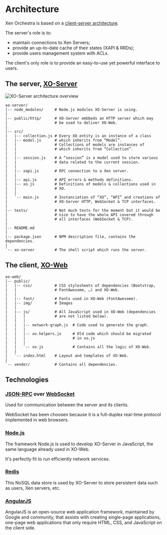 # Architecture

Xen Orchestra is based on a [client-server architecture](https://en.wikipedia.org/wiki/Client%E2%80%93server_model).

The server's role is to:

- maintain connections to Xen Servers;
- provide an up-to-date cache of their states (XAPI & RRDs);
- provide users management system with ACLs.

The client's only role is to provide an easy-to-use yet powerful interface to users.

## The server, [XO-Server](https://github.com/vatesfr/xo-server)

![XO-Server architecture overview](https://xen-orchestra.com/wp-content/uploads/2014/05/xo-arch-e1400585233111.jpg)

    xo-server/
    |-- node_modules/     # Node.js modules XO-Server is using.
    |
    |-- public/http/      # XO-Server embbeds an HTTP server which may
    |                     # be used to deliver XO-Web.
    |
    |-- src/
    |   |-- collection.js # Every XO entity is an instance of a class
    |   |-- model.js      # which inherits from “Model”.
    |   |                 # Collections of models are instances of
    |   |                 # which inherits from “Collection”.
    |   |
    |   |-- session.js    # A “session” is a model used to store various
    |   |                 # data related to the current session.
    |   |
    |   |-- xapi.js       # RPC connection to a Xen server.
    |   |
    |   |-- api.js        # API errors & methods definitions.
    |   |-- xo.js         # Definitions of models & collections used in
    |   |                 # XO.
    |   |
    |   `-- main.js       # Instanciation of “XO”, “API” and creations of
    |                     # XO-Server HTTP, WebSocket & TCP interfaces.
    |
    |-- tests/            # Not much tests for the moment but it would be
    |                     # nice to have the whole API covered through
    |                     # all interfaces (WebSocket & TCP).
    |
    |-- README.md
    |
    |-- package.json      # NPM description file, contains the dependencies.
    |
    `-- xo-server         # The shell script which runs the server.

## The client, [XO-Web](https://github.com/vatesfr/xo-web)

    xo-web/
    |-- public/
    |   |-- css/          # CSS stylesheets of dependencies (Bootstrap,
    |   |                 # FontAwesome, …) and XO-Web.
    |   |
    |   |-- font/         # Fonts used in XO-Web (FontAwesome).
    |   |-- img/          # Images
    |   |
    |   |-- js/           # All JavaScript used in XO-Web (dependencies
    |   |   |             # are not listed below).
    |   |   |
    |   |   |-- network-graph.js  # Code used to generate the graph.
    |   |   |
    |   |   |-- xo.helpers.js     # Old code which should be migrated
    |   |   |                     # in xo.js
    |   |   |
    |   |   `-- xo.js             # Contains all the logic of XO-Web.
    |   |
    |   `-- index.html    # Layout and templates of XO-Web.
    |
    `-- vendor/           # Contains all dependencies.

## Technologies

### [JSON-RPC](http://www.jsonrpc.org/specification) over [WebSocket](https://en.wikipedia.org/wiki/WebSocket)

Used for communication between the server and its clients.

WebSocket has been choosen because it is a full-duplex real-time protocol implemented in web browsers.

### [Node.js](http://nodejs.org/)

The framework Node.js is used to develop XO-Server in JavaScript, the same language already used in XO-Web.

It's perfectly fit to run efficiently network services.

### [Redis](http://redis.io/)

This NoSQL data store is used by XO-Server to store persistent data such as users, Xen servers, etc.

### [AngularJS](https://angularjs.org/)

AngularJS is an open-source web application framework, maintained by Google and community, that assists with creating single-page applications, one-page web applications that only require HTML, CSS, and JavaScript on the client side.


